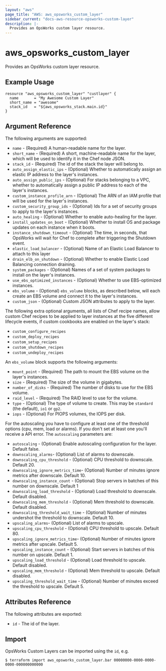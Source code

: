 ```yaml
---
layout: "aws"
page_title: "AWS: aws_opsworks_custom_layer"
sidebar_current: "docs-aws-resource-opsworks-custom-layer"
description: |-
  Provides an OpsWorks custom layer resource.
---
```


# aws_opsworks_custom_layer

Provides an OpsWorks custom layer resource.

## Example Usage

```hcl
resource "aws_opsworks_custom_layer" "custlayer" {
  name       = "My Awesome Custom Layer"
  short_name = "awesome"
  stack_id   = "${aws_opsworks_stack.main.id}"
}
```

## Argument Reference

The following arguments are supported:

* `name` - (Required) A human-readable name for the layer.
* `short_name` - (Required) A short, machine-readable name for the layer, which will be used to identify it in the Chef node JSON.
* `stack_id` - (Required) The id of the stack the layer will belong to.
* `auto_assign_elastic_ips` - (Optional) Whether to automatically assign an elastic IP address to the layer's instances.
* `auto_assign_public_ips` - (Optional) For stacks belonging to a VPC, whether to automatically assign a public IP address to each of the layer's instances.
* `custom_instance_profile_arn` - (Optional) The ARN of an IAM profile that will be used for the layer's instances.
* `custom_security_group_ids` - (Optional) Ids for a set of security groups to apply to the layer's instances.
* `auto_healing` - (Optional) Whether to enable auto-healing for the layer.
* `install_updates_on_boot` - (Optional) Whether to install OS and package updates on each instance when it boots.
* `instance_shutdown_timeout` - (Optional) The time, in seconds, that OpsWorks will wait for Chef to complete after triggering the Shutdown event.
* `elastic_load_balancer` - (Optional) Name of an Elastic Load Balancer to attach to this layer
* `drain_elb_on_shutdown` - (Optional) Whether to enable Elastic Load Balancing connection draining.
* `system_packages` - (Optional) Names of a set of system packages to install on the layer's instances.
* `use_ebs_optimized_instances` - (Optional) Whether to use EBS-optimized instances.
* `ebs_volume` - (Optional) `ebs_volume` blocks, as described below, will each create an EBS volume and connect it to the layer's instances.
* `custom_json` - (Optional) Custom JSON attributes to apply to the layer.

The following extra optional arguments, all lists of Chef recipe names, allow
custom Chef recipes to be applied to layer instances at the five different
lifecycle events, if custom cookbooks are enabled on the layer's stack:

* `custom_configure_recipes`
* `custom_deploy_recipes`
* `custom_setup_recipes`
* `custom_shutdown_recipes`
* `custom_undeploy_recipes`

An `ebs_volume` block supports the following arguments:

* `mount_point` - (Required) The path to mount the EBS volume on the layer's instances.
* `size` - (Required) The size of the volume in gigabytes.
* `number_of_disks` - (Required) The number of disks to use for the EBS volume.
* `raid_level` - (Required) The RAID level to use for the volume.
* `type` - (Optional) The type of volume to create. This may be `standard` (the default), `io1` or `gp2`.
* `iops` - (Optional) For PIOPS volumes, the IOPS per disk.

For the autoscaling you have to configure at least one of the threshold options (cpu, mem, load or alarms).
If you don't set at least one you'll receive a API error.
The `autoscaling` parameters are:

* `autoscaling` - (Optional) Enable autoscaling configuration for the layer. Default false. 
* `downscaling_alarms`- (Optional) List of alarms to downscale.
* `downscaling_cpu_threshold` - (Optional) CPU threshold to downscale. Default 20.
* `downscaling_ignore_metrics_time`- (Optional) Number of minutes ignore metrics after downscale. Default 10.
* `downscaling_instance_count` - (Optional) Stop servers in batches of this number on downscale. Default 1
* `downscaling_load_threshold` - (Optional) Load threshold to downscale. Default disabled.
* `downscaling_mem_threshold` - (Optional) Mem threshold to downscale. Default disabled.
* `downscaling_threshold_wait_time` - (Optional) Number of minutes undershot the threshold to downscale. Default 10.
* `upscaling_alarms`- (Optional) List of alarms to upscale.
* `upscaling_cpu_threshold` - (Optional) CPU threshold to upscale. Default 80.
* `upscaling_ignore_metrics_time`- (Optional) Number of minutes ignore metrics after upscale. Default 5.
* `upscaling_instance_count` - (Optional) Start servers in batches of this number on upscale. Default 1.
* `upscaling_load_threshold` - (Optional) Load threshold to upscale. Default disabled.
* `upscaling_mem_threshold` - (Optional) Mem threshold to upscale. Default disabled.
* `upscaling_threshold_wait_time` - (Optional) Number of minutes exceed the threshold to upscale. Default 5.


## Attributes Reference

The following attributes are exported:

* `id` - The id of the layer.

## Import

OpsWorks Custom Layers can be imported using the `id`, e.g.

```
$ terraform import aws_opsworks_custom_layer.bar 00000000-0000-0000-0000-000000000000
```